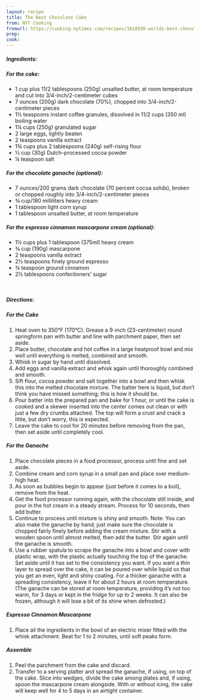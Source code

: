 ```yaml
---
layout: recipe
title: The Best Chocolate Cake
from: NYT Cooking
fromurl: https://cooking.nytimes.com/recipes/1018930-worlds-best-chocolate-cake?em_pos=medium&emc=edit_ck_20171213&nl=cooking&nlid=81793122
prep: 
cook: 
---
```


##### Ingredients:

##### For the cake:

* 1 cup plus 11/2 tablespoons (250g) unsalted butter, at room temperature and cut into 3/4-inch/2-centimeter cubes
* 7 ounces (200g) dark chocolate (70%), chopped into 3/4-inch/2-centimeter pieces
* 1½ teaspoons instant coffee granules, dissolved in 11/2 cups (350 ml) boiling water
* 1¼ cups (250g) granulated sugar
* 2 large eggs, lightly beaten
* 2 teaspoons vanilla extract
* 1¾ cups plus 2 tablespoons (240g) self-rising flour
* ⅓ cup (30g) Dutch-processed cocoa powder
* ¼ teaspoon salt

##### For the chocolate ganache (optional):

* 7 ounces/200 grams dark chocolate (70 percent cocoa solids), broken or chopped roughly into 3/4-inch/2-centimeter pieces
* ¾ cup/180 milliliters heavy cream
* 1 tablespoon light corn syrup
* 1 tablespoon unsalted butter, at room temperature

##### For the espresso cinnamon mascarpone cream (optional):

* 1½ cups plus 1 tablespoon (375ml) heavy cream
* ¾ cup (190g) mascarpone
* 2 teaspoons vanilla extract
* 2½ teaspoons finely ground espresso
* ¾ teaspoon ground cinnamon
* 2½ tablespoons confectioners’ sugar

<br>

##### Directions:

##### For the Cake
1. Heat oven to 350°F (170°C). Grease a 9-inch (23-centimeter) round springform pan with butter and line with parchment paper, then set aside.
2. Place butter, chocolate and hot coffee in a large heatproof bowl and mix well until everything is melted, combined and smooth. 
3. Whisk in sugar by hand until dissolved. 
4. Add eggs and vanilla extract and whisk again until thoroughly combined and smooth. 
5. Sift flour, cocoa powder and salt together into a bowl and then whisk this into the melted chocolate mixture. The batter here is liquid, but don’t think you have missed something; this is how it should be.
6. Pour batter into the prepared pan and bake for 1 hour, or until the cake is cooked and a skewer inserted into the center comes out clean or with just a few dry crumbs attached. The top will form a crust and crack a little, but don’t worry, this is expected. 
7. Leave the cake to cool for 20 minutes before removing from the pan, then set aside until completely cool.

##### For the Ganache
1. Place chocolate pieces in a food processor, process until fine and set aside. 
2. Combine cream and corn syrup in a small pan and place over medium-high heat. 
3. As soon as bubbles begin to appear (just before it comes to a boil), remove from the heat. 
4. Get the food processor running again, with the chocolate still inside, and pour in the hot cream in a steady stream. Process for 10 seconds, then add butter. 
5. Continue to process until mixture is shiny and smooth. Note: You can also make the ganache by hand; just make sure the chocolate is chopped fairly finely before adding the cream mixture. Stir with a wooden spoon until almost melted, then add the butter. Stir again until the ganache is smooth.
6. Use a rubber spatula to scrape the ganache into a bowl and cover with plastic wrap, with the plastic actually touching the top of the ganache. Set aside until it has set to the consistency you want. If you want a thin layer to spread over the cake, it can be poured over while liquid so that you get an even, light and shiny coating. For a thicker ganache with a spreading consistency, leave it for about 2 hours at room temperature. (The ganache can be stored at room temperature, providing it’s not too warm, for 3 days or kept in the fridge for up to 2 weeks. It can also be frozen, although it will lose a bit of its shine when defrosted.)
##### Espresso Cinnamon Mascarpone
1. Place all the ingredients in the bowl of an electric mixer fitted with the whisk attachment. Beat for 1 to 2 minutes, until soft peaks form.

##### Assemble
1. Peel the parchment from the cake and discard. 
2. Transfer to a serving platter and spread the ganache, if using, on top of the cake. Slice into wedges, divide the cake among plates and, if using, spoon the mascarpone cream alongside. With or without icing, the cake will keep well for 4 to 5 days in an airtight container.

